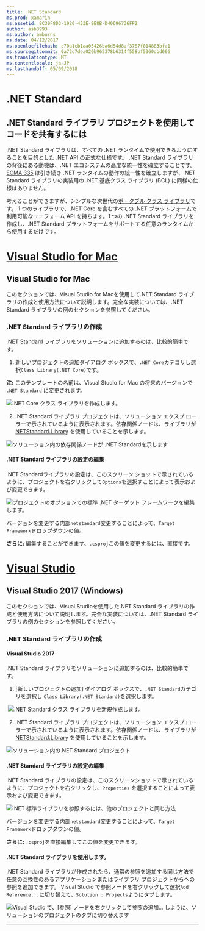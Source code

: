 ```yaml
---
title: .NET Standard
ms.prod: xamarin
ms.assetid: 8C30F8D3-1920-453E-9E8B-D40696736FF2
author: asb3993
ms.author: amburns
ms.date: 04/12/2017
ms.openlocfilehash: c70a1cb1aa05426ba6d54d8af3787f014883bfa1
ms.sourcegitcommit: 0a72c7dea020b965378b6314f558bf5360dbd066
ms.translationtype: MT
ms.contentlocale: ja-JP
ms.lasthandoff: 05/09/2018
---
```

# <a name="net-standard"></a>.NET Standard

## <a name="using-net-standard-library-projects-to-share-code"></a>.NET Standard ライブラリ プロジェクトを使用してコードを共有するには

.NET Standard ライブラリは、すべての .NET ランタイムで使用できるようにすることを目的とした .NET API の正式な仕様です。 .NET Standard ライブラリの背後にある動機は、.NET エコシステムの高度な統一性を確立することです。
[ECMA 335](https://github.com/dotnet/coreclr/blob/master/Documentation/project-docs/dotnet-standards.md) は引き続き .NET ランタイムの動作の統一性を確立しますが、.NET Standard ライブラリの実装用の .NET 基底クラス ライブラリ (BCL) に同様の仕様はありません。

考えることができますが、シンプルな次世代の[ポータブル クラス ライブラリ](https://msdn.microsoft.com/library/gg597391.aspx)です。
1 つのライブラリで、.NET Core を含むすべての .NET プラットフォームで利用可能なユニフォーム API を持ちます。1 つの .NET Standard ライブラリを作成し、.NET Standard プラットフォームをサポートする任意のランタイムから使用するだけです。

# <a name="visual-studio-for-mactabvsmac"></a>[Visual Studio for Mac](#tab/vsmac)

## <a name="visual-studio-for-mac"></a>Visual Studio for Mac

このセクションでは、Visual Studio for Macを使用して.NET Standard ライブラリの作成と使用方法について説明します。完全な実装については、.NET Standard ライブラリの例のセクションを参照してください。

### <a name="creating-a-net-standard-library"></a>.NET Standard ライブラリの作成

.NET Standard ライブラリをソリューションに追加するのは、比較的簡単です。

1. 新しいプロジェクトの追加ダイアログ ボックスで、`.NET Core`カテゴリし選択`Class Library(.NET Core)`です。

  **注:** このテンプレートの名前は、Visual Studio for Mac の将来のバージョンで `.NET Standard` に変更されます。

  ![.NET Core クラス ライブラリを作成します。](net-standard-images/vsm01.png)

2. .NET Standard ライブラリ プロジェクトは、ソリューション エクスプ ローラーで示されているように表示されます。依存関係ノードは、ライブラリが [NETStandard.Library](https://www.nuget.org/packages/NETStandard.Library/) を使用していることを示します。

  ![ソリューション内の依存関係ノードが .NET Standardを示します](net-standard-images/vsm02.png)

#### <a name="editing-net-standard-library-settings"></a>.NET Standard ライブラリの設定の編集

.NET Standardライブラリの設定は、このスクリーン ショットで示されているように、プロジェクトを右クリックして`Options`を選択すことによって表示および変更できます。

![プロジェクトのオプションでの標準 .NET ターゲット フレームワークを編集します。](net-standard-images/vsm03.png)

バージョンを変更する内部`netstandard`変更することによって、`Target Framework`ドロップダウンの値。

**さらに:** 編集することができます、`.csproj`この値を変更するには、直接です。

# <a name="visual-studiotabvswin"></a>[Visual Studio](#tab/vswin)

## <a name="visual-studio-2017-windows"></a>Visual Studio 2017 (Windows)

このセクションでは、Visual Studioを使用した.NET Standard ライブラリの作成と使用方法について説明します。完全な実装については、.NET Standard ライブラリの例のセクションを参照してください。

### <a name="creating-a-net-standard-library"></a>.NET Standard ライブラリの作成

#### <a name="visual-studio-2017"></a>Visual Studio 2017

.NET Standard ライブラリをソリューションに追加するのは、比較的簡単です。	

1. [新しいプロジェクトの追加] ダイアログ ボックスで、`.NET Standard`カテゴリを選択し `Class Library(.NET Standard)`を選択します。

  ![](net-standard-images/vs01.png ".NET Standard クラス ライブラリを新規作成します。")

2. .NET Standard ライブラリ プロジェクトは、ソリューション エクスプ ローラーで示されているように表示されます。依存関係ノードは、ライブラリが [NETStandard.Library](https://www.nuget.org/packages/NETStandard.Library/) を使用していることを示します。

  ![](net-standard-images/vs02.png "ソリューション内の.NET Standard プロジェクト")

#### <a name="editing-net-standard-library-settings"></a>.NET Standard ライブラリの設定の編集

.NET Standard ライブラリの設定は、このスクリーンショットで示されているように、プロジェクトを右クリックし、`Properties` を選択することによって表示および変更できます。

![](net-standard-images/vs03.png ".NET 標準ライブラリを参照するには、他のプロジェクトと同じ方法")

バージョンを変更する内部`netstandard`変更することによって、`Target Framework`ドロップダウンの値。

**さらに:** `.csproj`を直接編集してこの値を変更できます。

#### <a name="using-net-standard-library"></a>.NET Standard ライブラリを使用します。

.NET Standard ライブラリが作成されたら、通常の参照を追加する同じ方法で任意の互換性のあるアプリケーションまたはライブラリ プロジェクトからへの参照を追加できます。 Visual Studio で参照ノードを右クリックして選択`Add Reference...`に切り替えて、`Solution : Projects`ようにタブします。

![](net-standard-images/vs04.png "Visual Studio で、[参照] ノードを右クリックして参照の追加... しように、ソリューションのプロジェクトのタブに切り替えます")

-----

